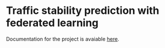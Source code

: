 # Traffic stability prediction with federated learning

Documentation for the project is avaiable [here](documentation.pdf).
